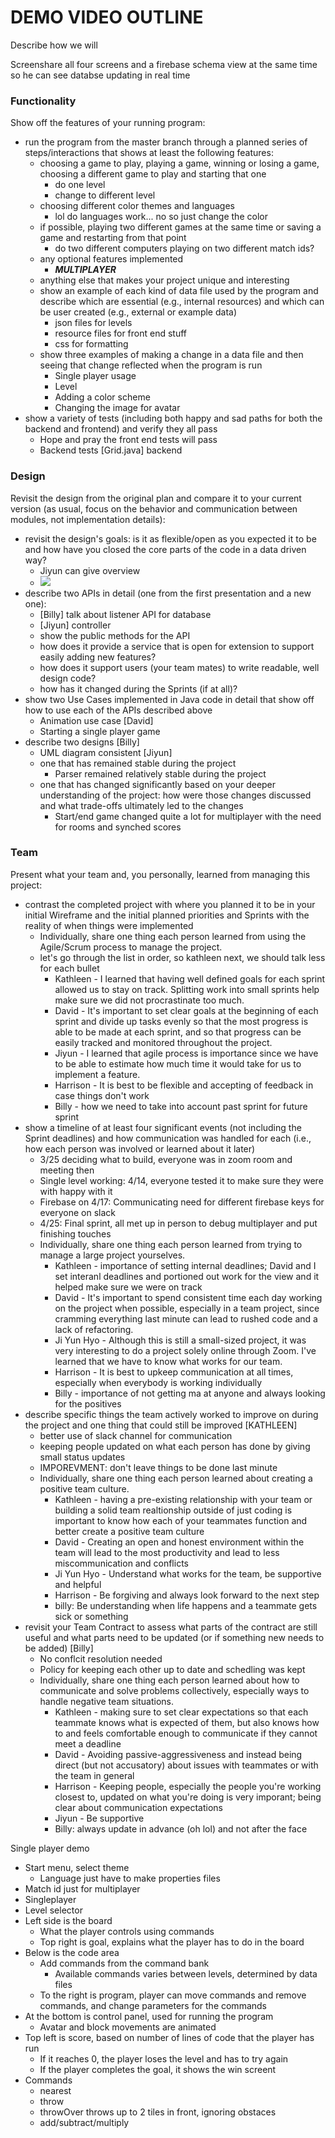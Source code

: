 # DEMO VIDEO OUTLINE

Describe how we will 

Screenshare all four screens and a firebase schema view at the same time so he can see databse updating in real time


### Functionality

Show off the features of your running program:

* run the program from the master branch through a planned series of steps/interactions that shows at least the following features:
    * choosing a game to play, playing a game, winning or losing a game, choosing a different game to play and starting that one
        * do one level
        * change to different level
    * choosing different color themes and languages
        * lol do languages work... no so just change the color
    * if possible, playing two different games at the same time or saving a game and restarting from that point
        * do two different computers playing on two different match ids?
    * any optional features implemented
        * ***MULTIPLAYER***
    * anything else that makes your project unique and interesting
    * show an example of each kind of data file used by the program and describe which are essential (e.g., internal resources) and which can be user created (e.g., external or example data)
        * json files for levels
        * resource files for front end stuff
        * css for formatting
    * show three examples of making a change in a data file and then seeing that change reflected when the program is run
        * Single player usage
        * Level
        * Adding a color scheme
        * Changing the image for avatar
* show a variety of tests (including both happy and sad paths for both the backend and frontend) and verify they all pass
    * Hope and pray the front end tests will pass
    * Backend tests [Grid.java] backend

### Design

Revisit the design from the original plan and compare it to your current version (as usual, focus on the behavior and communication between modules, not implementation details):

* revisit the design's goals: is it as flexible/open as you expected it to be and how have you closed the core parts of the code in a data driven way?
    * Jiyun can give overview 
    * ![](https://i.imgur.com/WBUZlkT.png)
* describe two APIs in detail (one from the first presentation and a new one):
    * [Billy] talk about listener API for database
    * [Jiyun] controller
    * show the public methods for the API
    * how does it provide a service that is open for extension to support easily adding new features?
    * how does it support users (your team mates) to write readable, well design code?
    * how has it changed during the Sprints (if at all)?
* show two Use Cases implemented in Java code in detail that show off how to use each of the APIs described above
    * Animation use case [David]
    * Starting a single player game 
* describe two designs [Billy]
    * UML diagram consistent [Jiyun]
    * one that has remained stable during the project
        * Parser remained relatively stable during the project
    * one that has changed significantly based on your deeper understanding of the project: how were those changes discussed and what trade-offs ultimately led to the changes
        * Start/end game changed quite a lot for multiplayer with the need for rooms and synched scores 

### Team
Present what your team and, you personally, learned from managing this project:

* contrast the completed project with where you planned it to be in your initial Wireframe and the initial planned priorities and Sprints with the reality of when things were implemented
    * Individually, share one thing each person learned from using the Agile/Scrum process to manage the project.
    * let's go through the list in order, so kathleen next, we should talk less for each bullet
        * Kathleen - I learned that having well defined goals for each sprint allowed us to stay on track. Splitting work into small sprints help make sure we did not procrastinate too much.
        * David - It's important to set clear goals at the beginning of each sprint and divide up tasks evenly so that the most progress is able to be made at each sprint, and so that progress can be easily tracked and monitored throughout the project.
        * Jiyun - I learned that agile process is importance since we have to be able to estimate how much time it would take for us to implement a feature.
        * Harrison - It is best to be flexible and accepting of feedback in case things don't work
        * Billy - how we need to take into account past sprint for future sprint
* show a timeline of at least four significant events (not including the Sprint deadlines) and how communication was handled for each (i.e., how each person was involved or learned about it later)
    * 3/25 deciding what to build, everyone was in zoom room and meeting then 
    * Single level working: 4/14, everyone tested it to make sure they were with happy with it
    * Firebase on 4/17: Communicating need for different firebase keys for everyone on slack
    * 4/25: Final sprint, all met up in person to debug multiplayer and put finishing touches
    * Individually, share one thing each person learned from trying to manage a large project yourselves. 
        * Kathleen - importance of setting internal deadlines; David and I set interanl deadlines and portioned out work for the view and it helped make sure we were on track
        * David - It's important to spend consistent time each day working on the project when possible, especially in a team project, since cramming everything last minute can lead to rushed code and a lack of refactoring.
        * Ji Yun Hyo - Although this is still a small-sized project, it was very interesting to do a project solely online through Zoom. I've learned that we have to know what works for our team.
        * Harrison - It is best to upkeep communication at all times, especially when everybody is working individually
        * Billy - importance of not getting ma at anyone and always looking for the positives
* describe specific things the team actively worked to improve on during the project and one thing that could still be improved [KATHLEEN]
    * better use of slack channel for communication
    * keeping people updated on what each person has done by giving small status updates
    * IMPOREVMENT: don't leave things to be done last minute
    * Individually, share one thing each person learned about creating a positive team culture.
        * Kathleen - having a pre-existing relationship with your team or building a solid team realtionship outside of just coding is important to know how each of your teammates function and better create a positive team culture
        * David - Creating an open and honest environment within the team will lead to the most productivity and lead to less miscommunication and conflicts
        * Ji Yun Hyo - Understand what works for the team, be supportive and helpful
        * Harrison - Be forgiving and always look forward to the next step
        * billy: Be understanding when life happens and a teammate gets sick or something 
* revisit your Team Contract to assess what parts of the contract are still useful and what parts need to be updated (or if something new needs to be added) [Billy]
    * No conflcit resolution needed
    * Policy for keeping each other up to date and schedling was kept
    * Individually, share one thing each person learned about how to communicate and solve problems collectively, especially ways to handle negative team situations.
        * Kathleen - making sure to set clear expectations so that each teammate knows what is expected of them, but also knows how to and feels comfortable enough to communicate if they cannot meet a deadline
        * David - Avoiding passive-aggressiveness and instead being direct (but not accusatory) about issues with teammates or with the team in general
        * Harrison - Keeping people, especially the people you're working closest to, updated on what you're doing is very imporant; being clear about communication expectations
        * Jiyun - Be supportive
        * Billy: always update in advance (oh lol) and not after the face


Single player demo
* Start menu, select theme
    * Language just have to make properties files
* Match id just for multiplayer
* Singleplayer
* Level selector
* Left side is the board
    * What the player controls using commands
    * Top right is goal, explains what the player has to do in the board
* Below is the code area
    * Add commands from the command bank
        * Available commands varies between levels, determined by data files
    * To the right is program, player can move commands and remove commands, and change parameters for the commands
* At the bottom is control panel, used for running the program
    * Avatar and block movements are animated
* Top left is score, based on number of lines of code that the player has run
    * If it reaches 0, the player loses the level and has to try again
    * If the player completes the goal, it shows the win screent
* Commands
    * nearest
    * throw
    * throwOver throws up to 2 tiles in front, ignoring obstaces
    * add/subtract/multiply